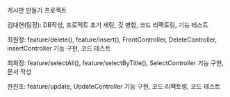 게시판 만들기 프로젝트


김대현(팀장): DB작성, 프로젝트 초기 세팅, 깃 병합, 코드 리팩토링, 기능 테스트

최원정: feature/delete(), feature/insert(), FrontController, DeleteController, insertController 기능 구현, 코드 테스트

최희정: feature/selectAll(), feature/selectByTitle(), SelectController 기능 구현, 문서 작성

한진호: feature/update, UpdateController 기능 구현, 코드 리팩토링, 코드 테스트

